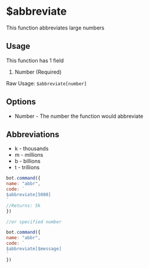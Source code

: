 # $abbreviate

This function abbreviates large numbers

## Usage

This function has 1 field

1. Number \(Required\)

Raw Usage: `$abbreviate[number]`

## Options

* Number - The number the function would abbreviate

## Abbreviations

* k - thousands
* m - millions
* b - billions
* t - trillions

```javascript
bot.command({
name: "abbr",
code: `
$abbreviate[5000]
`
//Returns: 5k
})

//or specified number

bot.command({
name: "abbr",
code: `
$abbreviate[$message]
`
})
```

